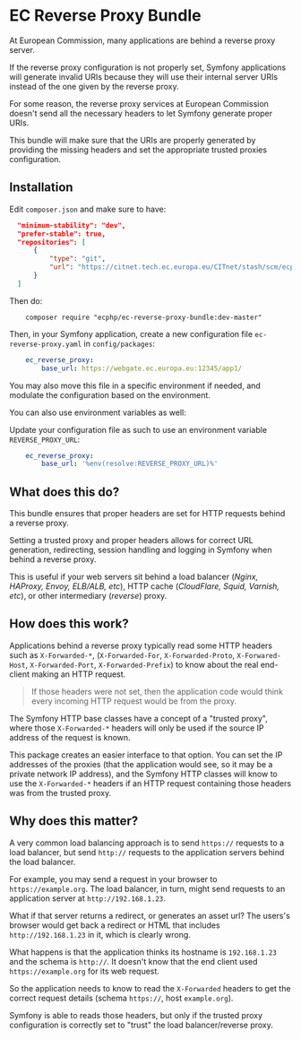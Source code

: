 # EC Reverse Proxy Bundle

At European Commission, many applications are behind a reverse proxy server.

If the reverse proxy configuration is not properly set, Symfony applications
will generate invalid URIs because they will use their internal server URIs
instead of the one given by the reverse proxy.

For some reason, the reverse proxy services at European Commission doesn't send
all the necessary headers to let Symfony generate proper URIs.

This bundle will make sure that the URIs are properly generated by providing the
missing headers and set the appropriate trusted proxies configuration.

## Installation

Edit `composer.json` and make sure to have:

```json
  "minimum-stability": "dev",
  "prefer-stable": true,
  "repositories": [
      {
          "type": "git",
          "url": "https://citnet.tech.ec.europa.eu/CITnet/stash/scm/ecphp/ec-reverse-proxy-bundle.git"
      }
  ]
```

Then do:

```shell
    composer require "ecphp/ec-reverse-proxy-bundle:dev-master"
```

Then, in your Symfony application, create a new configuration file `ec-reverse-proxy.yaml` in `config/packages`:

```yaml
    ec_reverse_proxy:
        base_url: https://webgate.ec.europa.eu:12345/app1/
```

You may also move this file in a specific environment if needed, and modulate the configuration based on the
environment.

You can also use environment variables as well:

Update your configuration file as such to use an environment variable `REVERSE_PROXY_URL`:

```yaml
    ec_reverse_proxy:
        base_url: '%env(resolve:REVERSE_PROXY_URL)%'
```

## What does this do?

This bundle ensures that proper headers are set for HTTP requests behind a reverse proxy.

Setting a trusted proxy and proper headers allows for correct URL generation, redirecting,
session handling and logging in Symfony when behind a reverse proxy.

This is useful if your web servers sit behind a load balancer (*Nginx, HAProxy, Envoy, ELB/ALB, etc*),
HTTP cache (*CloudFlare, Squid, Varnish, etc*), or other intermediary (*reverse*) proxy.

## How does this work?

Applications behind a reverse proxy typically read some HTTP headers such as `X-Forwarded-*`, (`X-Forwarded-For`, `X-Forwarded-Proto`, `X-Forwared-Host`, `X-Forwarded-Port`, `X-Forwarded-Prefix`)
to know about the real end-client making an HTTP request.

> If those headers were not set, then the application code would think every
> incoming HTTP request would be from the proxy.

The Symfony HTTP base classes have a concept of a "trusted proxy", where those `X-Forwarded-*`
headers will only be used if the source IP address of the request is known.

This package creates an easier interface to that option. You can set the IP addresses of the proxies
(that the application would see, so it may be a private network IP address), and the Symfony HTTP classes will know to
use the `X-Forwarded-*` headers if an HTTP request containing those headers was from the trusted proxy.

## Why does this matter?

A very common load balancing approach is to send `https://` requests to a load balancer, but send `http://` requests to the application servers behind the load balancer.

For example, you may send a request in your browser to `https://example.org`. The load balancer, in turn, might send requests to an application server at `http://192.168.1.23`.

What if that server returns a redirect, or generates an asset url? The users's browser would get back a redirect or HTML that includes `http://192.168.1.23` in it, which is clearly wrong.

What happens is that the application thinks its hostname is `192.168.1.23` and the schema is `http://`. It doesn't know that the end client used `https://example.org` for its web request.

So the application needs to know to read the `X-Forwarded` headers to get the correct request details
(schema `https://`, host `example.org`).

Symfony is able to reads those headers, but only if the trusted proxy configuration is correctly set to "trust" the load balancer/reverse proxy.

